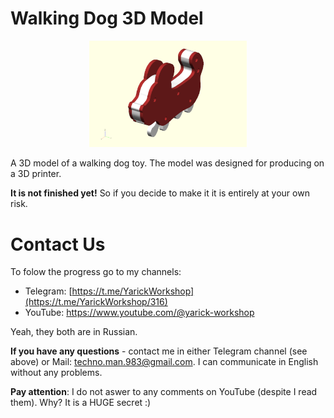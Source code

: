 # Walking Dog 3D Model
<p align="center" width="100%">
    <img width="50%" src="/media/logo.png">
</p>

A 3D model of a walking dog toy. The model was designed for producing on a 3D printer.

**It is not finished yet!** So if you decide to make it it is entirely at your own risk. 

# Contact Us
To folow the progress go to my channels:
  - Telegram: [https://t.me/YarickWorkshop](https://t.me/YarickWorkshop/316)
  - YouTube: https://www.youtube.com/@yarick-workshop

Yeah, they both are in Russian.

**If you have any questions** - contact me in either Telegram channel (see above) or Mail: techno.man.983@gmail.com. I can communicate in English without any problems. 

**Pay attention**: I do not aswer to any comments on YouTube (despite I read them). Why? It is a HUGE secret :)
